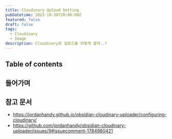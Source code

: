 ```yaml
---
title: Cloudinary Upload Setting
pubDatetime: 2023-10-30T20:06:00Z
featured: false
draft: false
tags:
  - Cloudinary
  - Image
description: Cloudinary로 업로드를 어떻게 할까..?
---
```


## Table of contents

## 들어가며

## 참고 문서

- <https://jordanhandy.github.io/obsidian-cloudinary-uploader/configuring-cloudinary/>
- <https://github.com/jordanhandy/obsidian-cloudinary-uploader/issues/9#issuecomment-1784980421>
